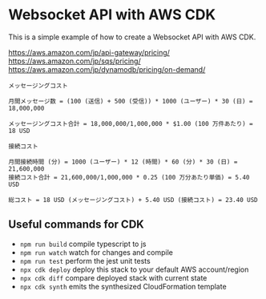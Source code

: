 # Websocket API with AWS CDK

This is a simple example of how to create a Websocket API with AWS CDK.

https://aws.amazon.com/jp/api-gateway/pricing/
https://aws.amazon.com/jp/sqs/pricing/
https://aws.amazon.com/jp/dynamodb/pricing/on-demand/
```
メッセージングコスト

月間メッセージ数 = (100 (送信) + 500 (受信)) * 1000 (ユーザー) * 30 (日) = 18,000,000

メッセージングコスト合計 = 18,000,000/1,000,000 * $1.00 (100 万件あたり) = 18 USD

接続コスト

月間接続時間 (分) = 1000 (ユーザー) * 12 (時間) * 60 (分) * 30 (日) = 21,600,000
接続コスト合計 = 21,600,000/1,000,000 * 0.25 (100 万分あたり単価) = 5.40 USD

総コスト = 18 USD (メッセージングコスト) + 5.40 USD (接続コスト) = 23.40 USD
```

## Useful commands for CDK

* `npm run build`   compile typescript to js
* `npm run watch`   watch for changes and compile
* `npm run test`    perform the jest unit tests
* `npx cdk deploy`  deploy this stack to your default AWS account/region
* `npx cdk diff`    compare deployed stack with current state
* `npx cdk synth`   emits the synthesized CloudFormation template
